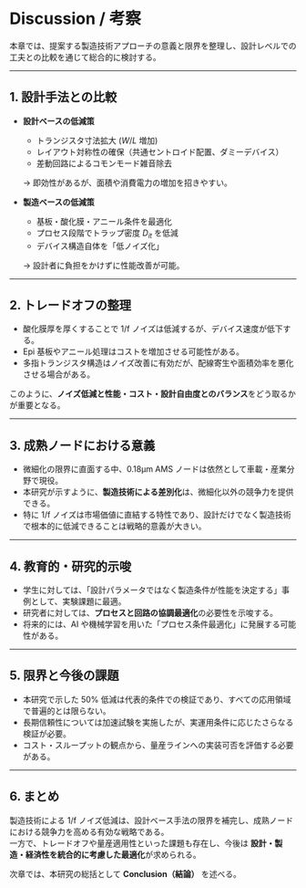 # Discussion / 考察

本章では、提案する製造技術アプローチの意義と限界を整理し、設計レベルでの工夫との比較を通じて総合的に検討する。

---

## 1. 設計手法との比較
- **設計ベースの低減策**  
  - トランジスタ寸法拡大 ($W/L$ 増加)  
  - レイアウト対称性の確保（共通セントロイド配置、ダミーデバイス）  
  - 差動回路によるコモンモード雑音除去  

  → 即効性があるが、面積や消費電力の増加を招きやすい。  

- **製造ベースの低減策**  
  - 基板・酸化膜・アニール条件を最適化  
  - プロセス段階でトラップ密度 $D_{it}$ を低減  
  - デバイス構造自体を「低ノイズ化」  

  → 設計者に負担をかけずに性能改善が可能。  

---

## 2. トレードオフの整理
- 酸化膜厚を厚くすることで 1/f ノイズは低減するが、デバイス速度が低下する。  
- Epi 基板やアニール処理はコストを増加させる可能性がある。  
- 多指トランジスタ構造はノイズ改善に有効だが、配線寄生や面積効率を悪化させる場合がある。  

このように、**ノイズ低減と性能・コスト・設計自由度とのバランス**をどう取るかが重要となる。  

---

## 3. 成熟ノードにおける意義
- 微細化の限界に直面する中、0.18µm AMS ノードは依然として車載・産業分野で現役。  
- 本研究が示すように、**製造技術による差別化**は、微細化以外の競争力を提供できる。  
- 特に 1/f ノイズは市場価値に直結する特性であり、設計だけでなく製造技術で根本的に低減できることは戦略的意義が大きい。  

---

## 4. 教育的・研究的示唆
- 学生に対しては、「設計パラメータではなく製造条件が性能を決定する」事例として、実験課題に最適。  
- 研究者に対しては、**プロセスと回路の協調最適化**の必要性を示唆する。  
- 将来的には、AI や機械学習を用いた「プロセス条件最適化」に発展する可能性がある。  

---

## 5. 限界と今後の課題
- 本研究で示した 50% 低減は代表的条件での検証であり、すべての応用領域で普遍的とは限らない。  
- 長期信頼性については加速試験を実施したが、実運用条件に応じたさらなる検証が必要。  
- コスト・スループットの観点から、量産ラインへの実装可否を評価する必要がある。  

---

## 6. まとめ
製造技術による 1/f ノイズ低減は、設計ベース手法の限界を補完し、成熟ノードにおける競争力を高める有効な戦略である。  
一方で、トレードオフや量産適用性といった課題も存在し、今後は **設計・製造・経済性を統合的に考慮した最適化**が求められる。  

次章では、本研究の総括として **Conclusion（結論）** を述べる。  
